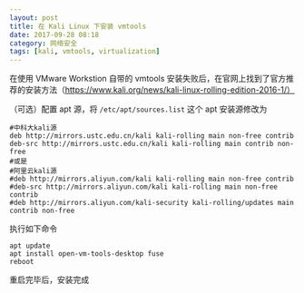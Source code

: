 ```yaml
---
layout: post
title: 在 Kali Linux 下安装 vmtools
date: 2017-09-28 08:18
category: 网络安全
tags: [kali, vmtools, virtualization]
---
```


在使用 VMware Workstion 自带的 vmtools 安装失败后，在官网上找到了官方推荐的安装方法（https://www.kali.org/news/kali-linux-rolling-edition-2016-1/）

（可选）配置 apt 源，将 ```/etc/apt/sources.list``` 这个 apt 安装源修改为
```
#中科大kali源
deb http://mirrors.ustc.edu.cn/kali kali-rolling main non-free contrib
deb-src http://mirrors.ustc.edu.cn/kali kali-rolling main contrib non-free
#或是
#阿里云kali源
#deb http://mirrors.aliyun.com/kali kali-rolling main non-free contrib
#deb-src http://mirrors.aliyun.com/kali kali-rolling main non-free contrib
#deb http://mirrors.aliyun.com/kali-security kali-rolling/updates main contrib non-free
```

执行如下命令
```
apt update
apt install open-vm-tools-desktop fuse
reboot
```

重启完毕后，安装完成